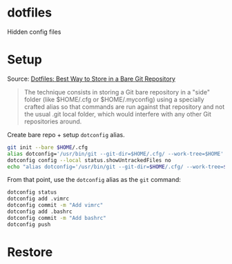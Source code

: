 # dotfiles
Hidden config files

# Setup
Source: [Dotfiles: Best Way to Store in a Bare Git Repository](https://www.atlassian.com/git/tutorials/dotfiles)
> The technique consists in storing a Git bare repository in a "side" folder (like $HOME/.cfg or $HOME/.myconfig) using a specially crafted alias so that commands are run against that repository and not the usual .git local folder, which would interfere with any other Git repositories around.


Create bare repo + setup `dotconfig` alias.
```bash
git init --bare $HOME/.cfg
alias dotconfig='/usr/bin/git --git-dir=$HOME/.cfg/ --work-tree=$HOME'
dotconfig config --local status.showUntrackedFiles no
echo "alias dotconfig='/usr/bin/git --git-dir=$HOME/.cfg/ --work-tree=$HOME'" >> $HOME/.bashrc
```

From that point, use the `dotconfig` alias as the `git` command:

```bash
dotconfig status
dotconfig add .vimrc
dotconfig commit -m "Add vimrc"
dotconfig add .bashrc
dotconfig commit -m "Add bashrc"
dotconfig push
```

# Restore
